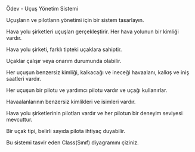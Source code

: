 Ödev - Uçuş Yönetim Sistemi


Uçuşların ve pilotların yönetimi için bir sistem tasarlayın.

Hava yolu şirketleri uçuşları gerçekleştirir. Her hava yolunun bir kimliği vardır.


Hava yolu şirketi, farklı tipteki uçaklara sahiptir.


Uçaklar çalışır veya onarım durumunda olabilir.


Her uçuşun benzersiz kimliği, kalkacağı ve ineceği havaalanı, kalkış ve iniş saatleri vardır.


Her uçuşun bir pilotu ve yardımcı pilotu vardır ve uçağı kullanırlar.


Havaalanlarının benzersiz kimlikleri ve isimleri vardır.


Hava yolu şirketlerinin pilotları vardır ve her pilotun bir deneyim seviyesi mevcuttur.


Bir uçak tipi, belirli sayıda pilota ihtiyaç duyabilir.


Bu sistemi tasvir eden Class(Sınıf) diyagramını çiziniz.
